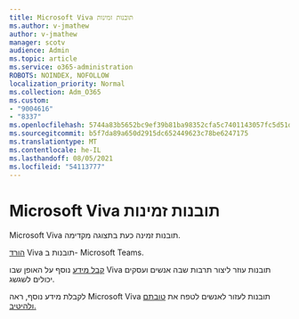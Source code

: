 ```yaml
---
title: Microsoft Viva תובנות זמינות
ms.author: v-jmathew
author: v-jmathew
manager: scotv
audience: Admin
ms.topic: article
ms.service: o365-administration
ROBOTS: NOINDEX, NOFOLLOW
localization_priority: Normal
ms.collection: Adm_O365
ms.custom:
- "9004616"
- "8337"
ms.openlocfilehash: 5744a83b5652bc9ef39b81ba98352cfa5c7401143057fc5d51d164757413a6d0
ms.sourcegitcommit: b5f7da89a650d2915dc652449623c78be6247175
ms.translationtype: MT
ms.contentlocale: he-IL
ms.lasthandoff: 08/05/2021
ms.locfileid: "54113777"
---
```

# <a name="microsoft-viva-insights-availability"></a>Microsoft Viva תובנות זמינות

Microsoft Viva תובנות זמינה כעת בתצוגה מקדימה.

[הורד](https://aka.ms/InsightsDocumentation) Viva תובנות ב- Microsoft Teams.

[קבל מידע](https://aka.ms/VivaInsights) נוסף על האופן שבו Viva תובנות עוזר ליצור תרבות שבה אנשים ועסקים יכולים לשגשג.

לקבלת מידע נוסף, ראה Microsoft Viva תובנות לעזור לאנשים לטפח את [טובתם ולהיטיב.](https://techcommunity.microsoft.com/t5/microsoft-viva-blog/microsoft-viva-insights-helps-people-nurture-wellbeing-and-be/ba-p/2107010)
